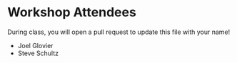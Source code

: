 # Workshop Attendees

During class, you will open a pull request to update this file with your name!

- Joel Glovier
- Steve Schultz
